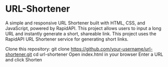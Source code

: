 # URL-Shortener
A simple and responsive URL Shortener built with HTML, CSS, and JavaScript, powered by RapidAPI. This project allows users to input a long URL and instantly generate a short, shareable link.
This project uses the RapidAPI URL Shortener service for generating short links.

Clone this repository:
git clone https://github.com/your-username/url-shortener.git
cd url-shortener
Open index.html in your browser
Enter a URL and click Shorten
